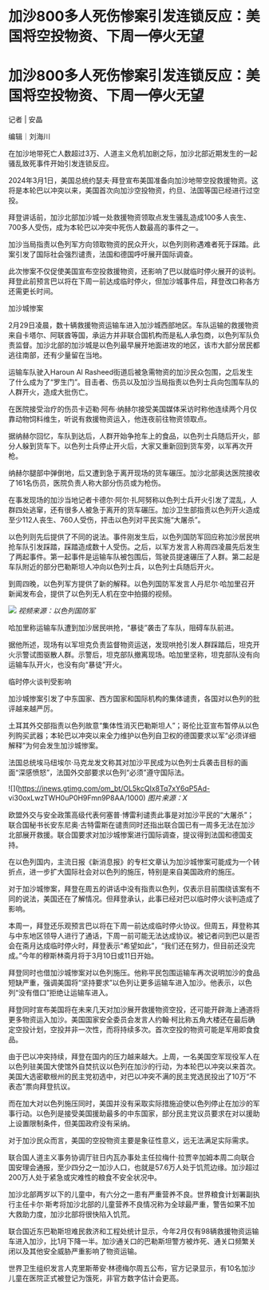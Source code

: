 # 加沙800多人死伤惨案引发连锁反应：美国将空投物资、下周一停火无望

# 加沙800多人死伤惨案引发连锁反应：美国将空投物资、下周一停火无望

记者 | 安晶

编辑｜刘海川

在加沙地带死亡人数超过3万、人道主义危机加剧之际，加沙北部近期发生的一起骚乱致死事件开始引发连锁反应。

2024年3月1日，美国总统约瑟夫·拜登宣布美国准备向加沙地带空投救援物资。这将是本轮巴以冲突以来，美国首次向加沙空投物资，约旦、法国等国已经进行过空投。

拜登讲话前，加沙北部加沙城一处救援物资领取点发生骚乱造成100多人丧生、700多人受伤，成为本轮巴以冲突中死伤人数最高的事件之一。

加沙当局指责以色列军方向领取物资的民众开火，以色列则称遇难者死于踩踏。此案引发了国际社会强烈谴责，法国和德国呼吁展开国际调查。

此次惨案不仅促使美国宣布空投救援物资，还影响了巴以就临时停火展开的谈判。拜登此前预言巴以将在下周一前达成临时停火，但加沙城事件后，拜登改口称各方还需更长时间。

加沙城惨案

2月29日凌晨，数十辆救援物资运输车进入加沙城西部地区。车队运输的救援物资来自卡塔尔、阿联酋等国，承运方并非联合国机构而是私人承包商，以色列军队负责监督。加沙北部的加沙城是以色列最早展开地面进攻的地区，该市大部分居民都逃往南部，还有少量留在当地。

运输车队驶入Haroun Al
Rasheed街道后被急需物资的加沙民众包围，之后发生了什么成为了“罗生门”。目击者、伤员以及加沙当局指责以色列士兵向包围车队的人群开火，造成大批伤亡。

在医院接受治疗的伤员卡迈勒·阿布·纳赫尔接受美国媒体采访时称他连续两个月仅靠动物饲料维生，听说有救援物资运入，他连夜前往物资领取点。

据纳赫尔回忆，车队到达后，人群开始争抢车上的食品，以色列士兵随后开火，部分人躲到货车下。以色列士兵停止开火后，大家又重新回到货车旁，以军再次开枪。

纳赫尔腿部中弹倒地，后又遭到急于离开现场的货车碾压。加沙北部奥达医院接收了161名伤员，医院负责人称大部分伤员或为枪伤。

在事发现场的加沙当地记者卡德尔·阿尔·扎阿努称以色列士兵开火引发了混乱，人群四处逃窜，还有很多人被急于离开的货车碾压。加沙卫生部指责以色列开火造成至少112人丧生、760人受伤，抨击以色列对平民实施“大屠杀”。

以色列则先后提供了不同的说法。事件刚发生后，以色列国防军回应称加沙居民哄抢车队引发踩踏，踩踏造成数十人受伤。之后，以军方发言人称周四凌晨先后发生了两起事件。第一起事件是运输车队被包围后，驾驶员提速碾压了人群。第二起是车队附近的部分巴勒斯坦人冲向以色列士兵，以色列士兵随后开火。

到周四晚，以色列军方提供了新的解释。以色列国防军发言人丹尼尔·哈加里召开新闻发布会，提供了以色列无人机在空中拍摄的视频。

![](https://inews.gtimg.com/om_bt/OOlshL422_2dE0KafuR3Y4SuShSOyBfH9sC6rvPTzfVzgAA/1000)
_视频来源：以色列国防军_

哈加里称运输车队遭到加沙居民哄抢，“暴徒”袭击了车队，阻碍车队前进。

据他所述，现场有以军坦克负责监督物资运送，发现哄抢引发人群踩踏后，坦克开火示警试图驱散人群。示警后，坦克部队撤离现场。哈加里坚称，坦克部队没有向运输车队开火，也没有向“暴徒”开火。

临时停火谈判受影响

加沙城惨案引发了中东国家、西方国家和国际机构的集体谴责，各国对以色列的批评越来越严厉。

土耳其外交部指责以色列故意“集体性消灭巴勒斯坦人”；哥伦比亚宣布暂停从以色列购买武器；本轮巴以冲突以来全力维护以色列自卫权的德国要求以军“必须详细解释”为何会发生加沙城惨案。

法国总统埃马纽埃尔·马克龙发文称其对加沙平民成为以色列士兵袭击目标的画面“深感愤怒”，法国外交部要求以色列“必须”遵守国际法。

![](https://inews.gtimg.com/om_bt/OL5kcQIx8Tq7xY6qP5Ad-
vi30oxLwzTWH0uP0H9Fmn9P8AA/1000) _图片来源：X_

欧盟外交与安全政策高级代表何塞普·博雷利谴责此事是对加沙平民的“大屠杀”；联合国秘书长安东尼奥·古特雷斯在谴责同时还指出联合国已有一周多无法在加沙北部展开救援。联合国要求对加沙城惨案进行国际调查，提议得到法国和德国支持。

在以色列国内，主流日报《新消息报》的专栏文章认为加沙城惨案可能成为一个转折点，进一步扩大国际社会对以色列的施压，特别是来自美国政府的施压。

对于加沙城惨案，拜登在周五的讲话中没有指责以色列，仅表示目前围绕该案有不同的说法，美国还在了解情况。但拜登承认，此事已经对巴以临时停火谈判造成了影响。

本周一，拜登还乐观预言巴以将在下周一前达成临时停火协议。但周五，拜登称其与中东地区领导人进行了通话，下周一前可能无法达成协议。被记者问到巴以是否会在斋月达成临时停火时，拜登表示“希望如此”，“我们还在努力，但目前还没完成。”今年的穆斯林斋月将于3月10日或11日开始。

拜登同时也借加沙城惨案对以色列施压。他称平民包围运输车再次说明加沙的食品短缺严重，强调美国将“坚持要求”以色列让更多运输车进入加沙。他表示，以色列“没有借口”拒绝让运输车进入。

拜登同时宣布美国将在未来几天对加沙展开救援物资空投，还可能开辟海上通道将更多物资运入加沙。美国国家安全委员会发言人约翰·柯比称五角大楼还在最后确定空投计划，空投并非一次性，而将持续多次。首次空投的物资可能是军用即食食品。

由于巴以冲突持续，拜登在国内的压力越来越大。上周，一名美国空军现役军人在以色列驻美国大使馆外自焚抗议以色列在加沙的行动，为本轮巴以冲突以来首次。美国大选密歇根州的民主党初选中，对巴以冲突不满的民主党选民投出了10万“不表态”票向拜登抗议。

而在加大对以色列施压同时，美国并没有采取实际措施迫使以色列停止在加沙的军事行动。以色列是接受美国援助最多的中东国家，部分民主党议员要求在对以援助上设置限制条件，但美国政府没有采纳。

对于加沙民众而言，美国的空投物资主要是象征性意义，远无法满足实际需求。

联合国人道主义事务协调厅驻日内瓦办事处主任拉梅什·拉贾辛加姆本周二向联合国安理会通报，至少四分之一加沙人口，也就是57.6万人处于饥荒边缘。加沙超过200万人处于紧急或灾难性的粮食不安全状况中。

加沙北部两岁以下的儿童中，有六分之一患有严重营养不良。世界粮食计划署副执行主任卡尔·斯考将加沙北部的儿童营养不良情况称为全球最严重，警告如果不加大救助力度，加沙北部将很快陷入饥荒。

联合国近东巴勒斯坦难民救济和工程处统计显示，今年2月仅有98辆救援物资运输车进入加沙，比1月下降一半。加沙通关口的巴勒斯坦警方被炸死、通关口频繁关闭以及其他安全威胁严重影响了物资运输。

世界卫生组织发言人克里斯蒂安·林德梅尔周五公布，官方记录显示，有10名加沙儿童在医院正式被登记为饿死，非官方数字估计会更高。

